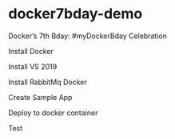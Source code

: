 # docker7bday-demo
 Docker’s 7th Bday: #myDockerBday Celebration

Install Docker

Install VS 2019

Install RabbitMq Docker

Create Sample App

Deploy to docker container

Test
